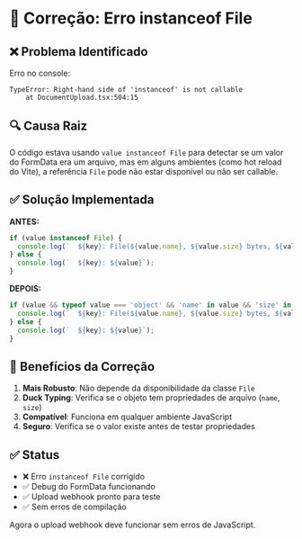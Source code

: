 # 🔧 Correção: Erro instanceof File

## ❌ Problema Identificado

Erro no console:

```
TypeError: Right-hand side of 'instanceof' is not callable
    at DocumentUpload.tsx:504:15
```

## 🔍 Causa Raiz

O código estava usando `value instanceof File` para detectar se um valor do FormData era um arquivo, mas em alguns ambientes (como hot reload do Vite), a referência `File` pode não estar disponível ou não ser callable.

## ✅ Solução Implementada

**ANTES:**

```javascript
if (value instanceof File) {
  console.log(`  ${key}: File(${value.name}, ${value.size} bytes, ${value.type})`);
} else {
  console.log(`  ${key}: ${value}`);
}
```

**DEPOIS:**

```javascript
if (value && typeof value === 'object' && 'name' in value && 'size' in value) {
  console.log(`  ${key}: File(${value.name}, ${value.size} bytes, ${value.type || 'unknown'})`);
} else {
  console.log(`  ${key}: ${value}`);
}
```

## 🎯 Benefícios da Correção

1. **Mais Robusto**: Não depende da disponibilidade da classe `File`
2. **Duck Typing**: Verifica se o objeto tem propriedades de arquivo (`name`, `size`)
3. **Compatível**: Funciona em qualquer ambiente JavaScript
4. **Seguro**: Verifica se o valor existe antes de testar propriedades

## ✅ Status

- ❌ Erro `instanceof File` corrigido
- ✅ Debug do FormData funcionando
- ✅ Upload webhook pronto para teste
- ✅ Sem erros de compilação

Agora o upload webhook deve funcionar sem erros de JavaScript.
